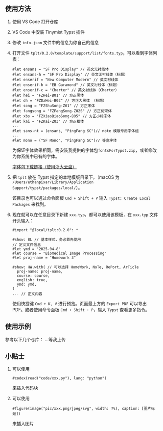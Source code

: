 ## 使用方法

1. 使用 VS Code 打开仓库
2. VS Code 中安装 Tinymist Typst 插件
3. 修改 `info.json` 文件中的信息为你自己的信息
4. 打开文件 `tplt/0.2.0/template/support/list/fonts.typ`，可以看到字体列表：

    ```typst
    #let ensans = "SF Pro Display" // 英文无衬线体
    #let ensans-h = "SF Pro Display" // 英文无衬线体（标题）
    #let enserif = "New Computer Modern" // 英文衬线体
    #let enserif-h = "EB Garamond" // 英文衬线体（标题）
    #let enserif-c = "Charter" // 英文衬线体（Charter）
    #let hei = "FZHei-B01" // 方正黑体
    #let dh = "FZDaHei-B02" // 方正大黑体 （标题）
    #let song = "FZShuSong-Z01" // 方正宋体
    #let fangsong = "FZFangSong-Z02S" // 方正仿宋体
    #let xbs = "FZXiaoBiaoSong-B05" // 方正小标宋体
    #let kai = "FZKai-Z03" // 方正楷体
    ...
    #let sans-nt = (ensans, "PingFang SC")// note 模版专用字体组
    ...
    #let mono = ("SF Mono", "PingFang SC")// 等宽字体
    ```

    为保证字体效果相同，需安装我提供的字体包`fontsForTypst.zip`，或者修改为你系统中已有的字体。

    [字体包下载链接（使用浙大云盘）](https://pan.zju.edu.cn/share/1ce12e1eb87ed429da2542a14d)

5. 把 `tplt` 放在 Typst 指定的本地模版目录下，（macOS 为 `/Users/ethanpixar/Library/Application Support/typst/packages/local/`）。

    该目录也可以通过命令面板 `Cmd + Shift + P` 输入 `Typst: Create Local Packages` 来找到。

6. 现在就可以在任意目录下新建 `xxx.typ`，都可以使用该模板，在 `xxx.typ` 文件开头输入：

    ```typst
    #import "@local/tplt:0.2.0": *

    #show: BL // 基本样式，务必首先使用
    // 定义文件信息
    #let ymd = "2025-04-8"
    #let course = "Biomedical Image Processing"
    #let proj-name = "Homework 3"

    #show: HW.with( // 可以选择 HomeWork, NoTe, RePort, ArTicle
      proj-name: proj-name,
      course: course,
      english: true,
      ymd: ymd,
    )
    ... // 正文内容
    ```

    使用快捷键 `Cmd + K, V` 进行预览。页面最上方的 `Export PDF` 可以导出 PDF。或者使用命令面板 `Cmd + Shift + P`，输入 `Typst` 查看更多指令。

## 使用示例

参考以下几个仓库：
...等我上传

## 小贴士

1. 可以使用

    ```typst
    #codex(read("code/xxx.py"), lang: "python")
    ```

    来插入代码块
2. 可以使用

    ```typst
    #figure(image("pic/xxx.png/jpeg/svg", width: ?%), caption: [图片标题])
    ```

    来插入图片

